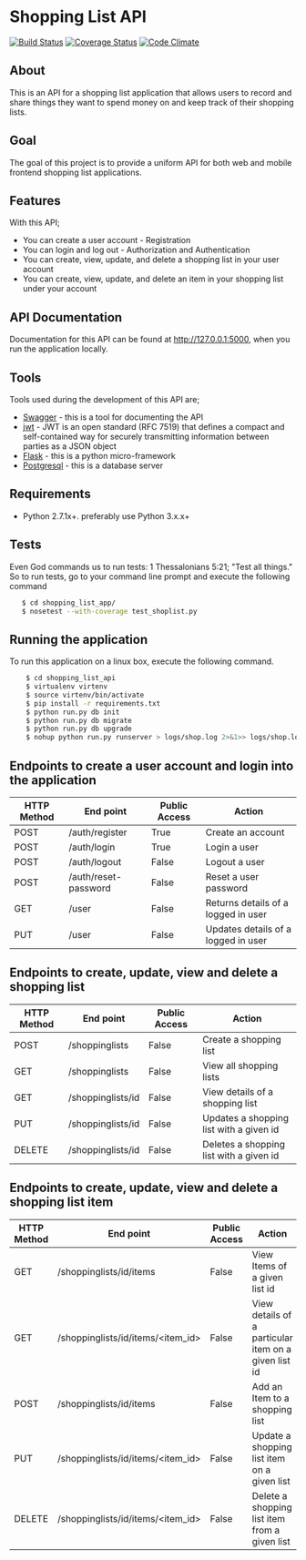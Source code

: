 # Shopping List API
[![Build Status](https://travis-ci.org/kasulani/shoppinglist_api.svg?branch=master)](https://travis-ci.org/kasulani/shoppinglist_api)
[![Coverage Status](https://coveralls.io/repos/github/kasulani/shoppinglist_api/badge.svg?branch=master)](https://coveralls.io/github/kasulani/shoppinglist_api?branch=master)
[![Code Climate](https://codeclimate.com/github/kasulani/shoppinglist_api.svg)](https://codeclimate.com/github/kasulani/shoppinglist_api)
## About
This is an API for a shopping list application that allows users to record and share things they want
to spend money on and keep track of their shopping lists.
## Goal
The goal of this project is to provide a uniform API for both web and mobile frontend shopping list applications.
## Features
With this API;
- You can create a user account - Registration
- You can login and log out - Authorization and Authentication
- You can create, view, update, and delete a shopping list in your user account
- You can create, view, update, and delete an item in your shopping list under your account
## API Documentation
Documentation for this API can be found at http://127.0.0.1:5000, when you run the application locally.
## Tools
Tools used during the development of this API are;
- [Swagger](https://swagger.io/) - this is a tool for documenting the API
- [jwt](https://jwt.io) - JWT is an open standard (RFC 7519) that defines a compact and self-contained way for securely transmitting information between parties as a JSON object
- [Flask](http://flask.pocoo.org/) - this is a python micro-framework
- [Postgresql](https://www.postgresql.org/) - this is a database server
## Requirements
- Python 2.7.1x+. preferably use Python 3.x.x+
## Tests
Even God commands us to run tests: 1 Thessalonians 5:21; "Test all things."
So to run tests, go to your command line prompt and execute the following command
```sh
   $ cd shopping_list_app/
   $ nosetest --with-coverage test_shoplist.py
```
## Running the application
To run this application on a linux box, execute the following command.
```sh
    $ cd shopping_list_api
    $ virtualenv virtenv
    $ source virtenv/bin/activate
    $ pip install -r requirements.txt
    $ python run.py db init
    $ python run.py db migrate
    $ python run.py db upgrade
    $ nohup python run.py runserver > logs/shop.log 2>&1>> logs/shop.log & disown
```
## Endpoints to create a user account and login into the application
HTTP Method|End point | Public Access|Action
-----------|----------|--------------|------
POST | /auth/register | True | Create an account
POST | /auth/login | True | Login a user
POST | /auth/logout | False | Logout a user
POST | /auth/reset-password | False | Reset a user password
GET | /user | False | Returns details of a logged in user
PUT | /user | False | Updates details of a logged in user
## Endpoints to create, update, view and delete a shopping list
HTTP Method|End point | Public Access|Action
-----------|----------|--------------|------
POST | /shoppinglists | False | Create a shopping list
GET | /shoppinglists | False | View all shopping lists
GET | /shoppinglists/id | False | View details of a shopping list
PUT | /shoppinglists/id | False | Updates a shopping list with a given id
DELETE | /shoppinglists/id | False | Deletes a shopping list with a given id
## Endpoints to create, update, view and delete a shopping list item
HTTP Method|End point | Public Access|Action
-----------|----------|--------------|------
GET | /shoppinglists/id/items | False | View Items of a given list id
GET | /shoppinglists/id/items/<item_id> | False | View details of a particular item on a given list id
POST | /shoppinglists/id/items | False | Add an Item to a shopping list
PUT | /shoppinglists/id/items/<item_id> | False | Update a shopping list item on a given list
DELETE | /shoppinglists/id/items/<item_id> | False | Delete a shopping list item from a given list


